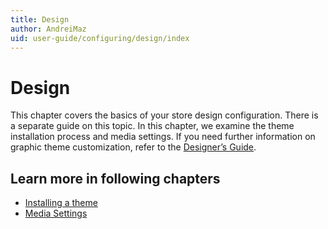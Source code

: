 ```yaml
---
title: Design
author: AndreiMaz
uid: user-guide/configuring/design/index
---
```

# Design

This chapter covers the basics of your store design configuration. There is a separate guide on this topic. In this chapter, we examine the theme installation process and media settings. If you need further information on graphic theme customization, refer to the [Designer’s Guide](xref:en-US/developer/design/index).

## Learn more in following chapters

- [Installing a theme](xref:en-US/user-guide/configuring/design/installing-theme)
- [Media Settings](xref:en-US/user-guide/configuring/design/media-settings)

